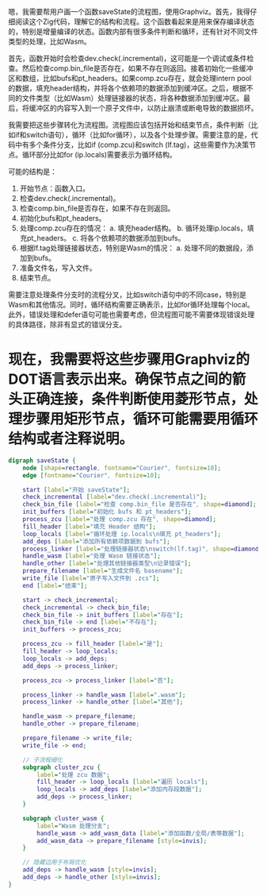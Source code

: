 嗯，我需要帮用户画一个函数saveState的流程图，使用Graphviz。首先，我得仔细阅读这个Zig代码，理解它的结构和流程。这个函数看起来是用来保存编译状态的，特别是增量编译的状态。函数内部有很多条件判断和循环，还有针对不同文件类型的处理，比如Wasm。

首先，函数开始时会检查dev.check(.incremental)，这可能是一个调试或条件检查。然后检查comp.bin_file是否存在，如果不存在则返回。接着初始化一些缓冲区和数组，比如bufs和pt_headers。如果comp.zcu存在，就会处理intern pool的数据，填充header结构，并将各个依赖项的数据添加到缓冲区。之后，根据不同的文件类型（比如Wasm）处理链接器的状态，将各种数据添加到缓冲区。最后，将缓冲区的内容写入到一个原子文件中，以防止崩溃或断电导致的数据损坏。

我需要把这些步骤转化为流程图。流程图应该包括开始和结束节点，条件判断（比如if和switch语句），循环（比如for循环），以及各个处理步骤。需要注意的是，代码中有多个条件分支，比如if (comp.zcu)和switch (lf.tag)，这些需要作为决策节点。循环部分比如for (ip.locals)需要表示为循环结构。

可能的结构是：

1. 开始节点：函数入口。
2. 检查dev.check(.incremental)。
3. 检查comp.bin_file是否存在，如果不存在则返回。
4. 初始化bufs和pt_headers。
5. 处理comp.zcu存在的情况：
   a. 填充header结构。
   b. 循环处理ip.locals，填充pt_headers。
   c. 将各个依赖项的数据添加到bufs。
6. 根据lf.tag处理链接器状态，特别是Wasm的情况：
   a. 处理不同的数据段，添加到bufs。
7. 准备文件名，写入文件。
8. 结束节点。

需要注意处理条件分支时的流程分叉，比如switch语句中的不同case，特别是Wasm和其他情况。同时，循环结构需要正确表示，比如for循环处理每个local。此外，错误处理和defer语句可能也需要考虑，但流程图可能不需要体现错误处理的具体路径，除非有显式的错误分支。

现在，我需要将这些步骤用Graphviz的DOT语言表示出来。确保节点之间的箭头正确连接，条件判断使用菱形节点，处理步骤用矩形节点，循环可能需要用循环结构或者注释说明。
================================================
```dot
digraph saveState {
    node [shape=rectangle, fontname="Courier", fontsize=10];
    edge [fontname="Courier", fontsize=10];

    start [label="开始 saveState"];
    check_incremental [label="dev.check(.incremental)"];
    check_bin_file [label="检查 comp.bin_file 是否存在", shape=diamond];
    init_buffers [label="初始化 bufs 和 pt_headers"];
    process_zcu [label="处理 comp.zcu 存在", shape=diamond];
    fill_header [label="填充 Header 结构"];
    loop_locals [label="循环处理 ip.locals\n填充 pt_headers"];
    add_deps [label="添加所有依赖项数据到 bufs"];
    process_linker [label="处理链接器状态\nswitch(lf.tag)", shape=diamond];
    handle_wasm [label="处理 Wasm 链接状态"];
    handle_other [label="处理其他链接器类型\n记录错误"];
    prepare_filename [label="生成文件名 basename"];
    write_file [label="原子写入文件到 .zcs"];
    end [label="结束"];

    start -> check_incremental;
    check_incremental -> check_bin_file;
    check_bin_file -> init_buffers [label="存在"];
    check_bin_file -> end [label="不存在"];
    init_buffers -> process_zcu;

    process_zcu -> fill_header [label="是"];
    fill_header -> loop_locals;
    loop_locals -> add_deps;
    add_deps -> process_linker;

    process_zcu -> process_linker [label="否"];

    process_linker -> handle_wasm [label=".wasm"];
    process_linker -> handle_other [label="其他"];

    handle_wasm -> prepare_filename;
    handle_other -> prepare_filename;

    prepare_filename -> write_file;
    write_file -> end;

    // 子流程细化
    subgraph cluster_zcu {
        label="处理 zcu 数据";
        fill_header -> loop_locals [label="遍历 locals"];
        loop_locals -> add_deps [label="添加内存段数据"];
        add_deps -> process_linker;
    }

    subgraph cluster_wasm {
        label="Wasm 处理分支";
        handle_wasm -> add_wasm_data [label="添加函数/全局/表等数据"];
        add_wasm_data -> prepare_filename [style=invis];
    }

    // 隐藏边用于布局优化
    add_deps -> handle_wasm [style=invis];
    add_deps -> handle_other [style=invis];
}
```